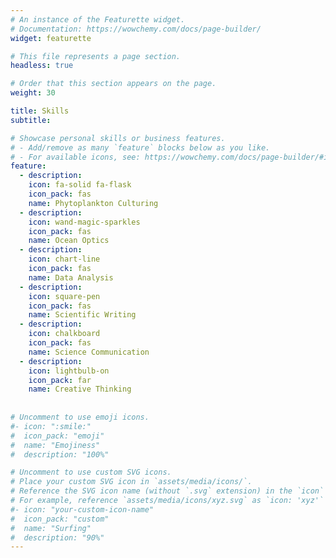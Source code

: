 ```yaml
---
# An instance of the Featurette widget.
# Documentation: https://wowchemy.com/docs/page-builder/
widget: featurette

# This file represents a page section.
headless: true

# Order that this section appears on the page.
weight: 30

title: Skills
subtitle:

# Showcase personal skills or business features.
# - Add/remove as many `feature` blocks below as you like.
# - For available icons, see: https://wowchemy.com/docs/page-builder/#icons
feature:
  - description:
    icon: fa-solid fa-flask
    icon_pack: fas
    name: Phytoplankton Culturing
  - description:
    icon: wand-magic-sparkles
    icon_pack: fas
    name: Ocean Optics
  - description: 
    icon: chart-line
    icon_pack: fas
    name: Data Analysis
  - description:
    icon: square-pen
    icon_pack: fas
    name: Scientific Writing
  - description:
    icon: chalkboard
    icon_pack: fas
    name: Science Communication
  - description:
    icon: lightbulb-on
    icon_pack: far
    name: Creative Thinking
  
    
# Uncomment to use emoji icons.
#- icon: ":smile:"
#  icon_pack: "emoji"
#  name: "Emojiness"
#  description: "100%"

# Uncomment to use custom SVG icons.
# Place your custom SVG icon in `assets/media/icons/`.
# Reference the SVG icon name (without `.svg` extension) in the `icon` field.
# For example, reference `assets/media/icons/xyz.svg` as `icon: 'xyz'`
#- icon: "your-custom-icon-name"
#  icon_pack: "custom"
#  name: "Surfing"
#  description: "90%"
---
```

